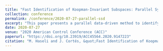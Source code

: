```yaml
---
title: "Fast Identification of Koopman-Invariant Subspaces: Parallel Symmetric Subspace Decomposition"
collection: conference
permalink: /conference/2020-07-27-parallel-ssd
excerpt: "This paper presents a parallel data-driven method to identify finite-dimensional subspaces that are invariant under the Koopman operator describing a dynamical system. Our approach builds on Symmetric Subspace Decomposition (SSD), which is a centralized scheme to find Koopman-invariant subspaces and Koopman eigenfunctions. Given a dictionary of functions, a collection of processors communicating through a strongly connected time-invariant directed graph, and a set of data snapshots gathered from the dynamical system, our approach distributes the data snapshots among the processors and initializes each processor with the original dictionary. Then, at each iteration, processors prune their dictionary by using the information received from their neighbors and applying the SSD method on the pruned dictionary with their local data. We prove that the algorithm terminates in a finite number of iterations and that the processors, upon termination, reach consensus on the maximal Koopman-invariant subspace in the span of the dictionary (and is therefore equivalent to SSD). A simulation example shows significant gains in time complexity by the proposed method over SSD."
date: 2020-07-27
venue: "2020 American Control Conference (ACC)"
paperurl: "https://doi.org/10.23919/ACC45564.2020.9147223"
citation: "M. Haseli and J. Cortés, &quot;Fast Identification of Koopman-Invariant Subspaces: Parallel Symmetric Subspace Decomposition,&quot; <i>2020 American Control Conference (ACC)</i>, Denver, CO, USA, 2020, pp. 4545-4550, doi: 10.23919/ACC45564.2020.9147223."
---
```





